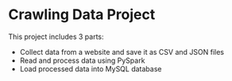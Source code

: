 # Crawling Data Project

This project includes 3 parts:
+ Collect data from a website and save it as CSV and JSON files
+ Read and process data using PySpark
+ Load processed data into MySQL database


  

